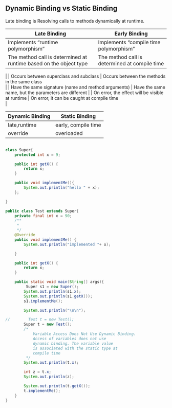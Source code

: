 ## Dynamic Binding vs Static Binding

Late binding is Resolving calls to methods dynamically at runtime.
 
| Late Binding                                                       | Early Binding                                        |
|--------------------------------------------------------------------|------------------------------------------------------|
| Implements “runtime polymorphism”	                                 | Implements “compile time polymorphism”               |
| The method call is determined at runtime based on the object type	 | The method call is determined at compile time        
|
| Occurs between superclass and subclass	                            | Occurs between the methods in the same class         
|
| Have the same signature (name and method arguments)                | Have the same name, but the parameters are different 
|
| On error, the effect will be visible at runtime	                   | On error, it can be caught at compile time           
|




| Dynamic Binding | Static Binding|
| --------------- | ------------- |
| late,runtime | early, compile time | 
| override | overloaded |


```java

class Super{
    protected int x = 9;

    public int getX() {
        return x;
    }

    public void implementMe(){
        System.out.println("hello " + x);
    };

}

public class Test extends Super{
    private final int x = 90;
    /**
     *
     */
    @Override
    public void implementMe() {
        System.out.println("implemented "+ x);

    }

    public int getX() {
        return x;
    }

    public static void main(String[] args){
         Super s1 = new Super();
        System.out.println(s1.x);
        System.out.println(s1.getX());
        s1.implementMe();

        System.out.println("\n\n");

//        Test t = new Test();
        Super t = new Test();
        /*
            Variable Access Does Not Use Dynamic Binding.
            Access of variables does not use
            dynamic binding. The variable value
            is associated with the static type at
            compile time
         */
        System.out.println(t.x);

        int z = t.x;
        System.out.println(z);

        System.out.println(t.getX());
        t.implementMe();
    }
}

```